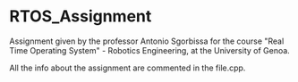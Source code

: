 # RTOS_Assignment
Assignment given by the professor Antonio Sgorbissa for the course "Real Time Operating System" - Robotics Engineering, at the University of Genoa. 

All the info about the assignment are commented in the file.cpp.
